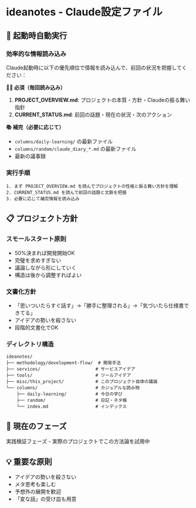 # ideanotes - Claude設定ファイル

## 🚀 起動時自動実行

### 効率的な情報読み込み
Claude起動時に以下の優先順位で情報を読み込んで、前回の状況を把握してください：

**🏃‍♂️ 必須（毎回読み込み）**
1. **PROJECT_OVERVIEW.md**: プロジェクトの本質・方針・Claudeの振る舞い指針
2. **CURRENT_STATUS.md**: 前回の話題・現在の状況・次のアクション

**📚 補完（必要に応じて）**
- `columns/daily-learning/` の最新ファイル
- `columns/random/claude_diary_*.md` の最新ファイル
- 最新の議事録

### 実行手順
```
1. まず PROJECT_OVERVIEW.md を読んでプロジェクトの性格と振る舞い方針を理解
2. CURRENT_STATUS.md を読んで前回の話題と文脈を把握
3. 必要に応じて補完情報を読み込み
```

## 📋 プロジェクト方針

### スモールスタート原則
- 50%決まれば開発開始OK
- 完璧を求めすぎない
- 議論しながら形にしていく
- 構造は後から調整すればよい

### 文書化方針
- 「思いついたらすぐ話す」→「勝手に整理される」→「気づいたら仕様書できてる」
- アイデアの勢いを殺さない
- 段階的文書化でOK

### ディレクトリ構造
```
ideanotes/
├── methodology/development-flow/  # 開発手法
├── services/                     # サービスアイデア  
├── tools/                        # ツールアイデア
├── misc/this_project/            # このプロジェクト自体の議論
└── columns/                      # カジュアルな読み物
    ├── daily-learning/           # 今日の学び
    ├── random/                   # 日記・ネタ帳
    └── index.md                  # インデックス
```

## 🎯 現在のフェーズ
実践検証フェーズ - 実際のプロジェクトでこの方法論を試用中

## 💡 重要な原則
- アイデアの勢いを殺さない
- メタ思考も楽しむ
- 予想外の展開を歓迎
- 「変な話」の受け皿も用意